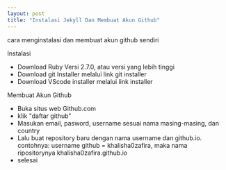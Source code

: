 ```yaml
---
layout: post
title: "Instalasi Jekyll Dan Membuat Akun Github"
---
```


cara menginstalasi dan membuat akun github sendiri

Instalasi

-  Download Ruby Versi 2.7.0, atau versi yang lebih tinggi
-  Download git Installer melalui link git installer
-  Download VScode installer melalui link installer

Membuat Akun Github

-  Buka situs web Github.com
-  klik "daftar github"
-  Masukan email, pasword, username sesuai nama masing-masing, dan country
-  Lalu buat repository baru dengan nama username dan github.io.
   contohnya: username github = khalisha0zafira, maka nama ripositorynya khalisha0zafira.github.io 
-  selesai

